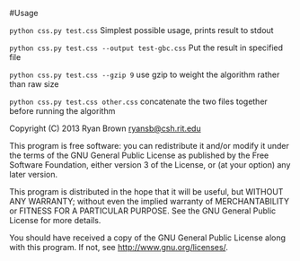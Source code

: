 #Usage

`python css.py test.css` Simplest possible usage, prints result to stdout

`python css.py test.css --output test-gbc.css` Put the result in specified file

`python css.py test.css --gzip 9` use gzip to weight the algorithm rather than raw size

`python css.py test.css other.css` concatenate the two files together before running the algorithm


Copyright (C) 2013  Ryan Brown <ryansb@csh.rit.edu>

This program is free software: you can redistribute it and/or modify
it under the terms of the GNU General Public License as published by
the Free Software Foundation, either version 3 of the License, or
(at your option) any later version.

This program is distributed in the hope that it will be useful,
but WITHOUT ANY WARRANTY; without even the implied warranty of
MERCHANTABILITY or FITNESS FOR A PARTICULAR PURPOSE.  See the
GNU General Public License for more details.

You should have received a copy of the GNU General Public License
along with this program.  If not, see <http://www.gnu.org/licenses/>.
